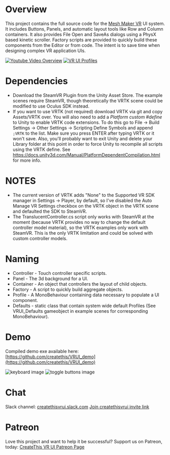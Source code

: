 # Overview

This project contains the full source code for the [Mesh Maker VR](http://store.steampowered.com/app/576790/Mesh_Maker_VR/) UI system. It includes Buttons, Panels, and automatic layout tools like Row and Column containers. It also provides File Open and SaveAs dialogs using a PhysX based kinetic scroller.
Factory scripts are provided to quickly build these components from the Editor or from code. The intent is to save time when designing complex VR application UIs.

[![Youtube Video Overview](https://img.youtube.com/vi/4BQ3y7y577U/0.jpg)](https://www.youtube.com/watch?v=4BQ3y7y577U)
[![VR UI Profiles](https://img.youtube.com/vi/qdyMXNkXdQY/0.jpg)](https://youtu.be/qdyMXNkXdQY)

# Dependencies

* Download the SteamVR Plugin from the Unity Asset Store. The example scenes require SteamVR, though theoretically the VRTK scene could be modified to use Oculus SDK instead.
* If you want to use VRTK (not required) download VRTK via git and copy Assets/VRTK over. You will also need to add 
  a *Platform custom #define* to Unity to enable VRTK code extensions. To do this go to File -> Build Settings -> Other Settings -> Scripting Define Symbols
  and append `;VRTK` to the list. Make sure you press ENTER after typing VRTK or it won't save. Also, you'll probably want to exit Unity and delete your Library
  folder at this point in order to force Unity to recompile all scripts using the VRTK define.
  See https://docs.unity3d.com/Manual/PlatformDependentCompilation.html for more info.
# NOTES

* The current version of VRTK adds "None" to the Supported VR SDK manager in Settings -> Player, by default, so I've disabled the Auto Manage VR Settings checkbox on the VRTK object in the VRTK scene and defaulted the SDK to SteamVR.
* The TranslucentController.cs script only works with SteamVR at the moment (because VRTK provides no way to change the default controller model material), so the VRTK examples only work with SteamVR. This is the only VRTK limitation and could be solved with custom controller models.

# Naming

* Controller - Touch controller specific scripts.
* Panel - The 3d background for a UI.
* Container - An object that controllers the layout of child objects.
* Factory - A script to quickly build aggregate objects.
* Profile - A MonoBehaviour containing data necessary to populate a UI component.
* Defaults - static class that contain system wide default Profiles (See VRUI_Defaults gameobject in example scenes for corresponding MonoBehaviour).

# Demo
Compiled demo exe available here: [https://github.com/createthis/VRUI_demo](https://github.com/createthis/VRUI_demo)

![keyboard image](http://i.imgur.com/650cDDP.gif "Keyboard")
![toggle buttons image](http://i.imgur.com/k4CysCr.gif "Toggle Buttons")

# Chat

Slack channel: [createthisvrui.slack.com](https://createthisvrui.slack.com) [Join createthisvrui invite link](https://join.slack.com/createthisvrui/shared_invite/MTkxNTk5MzM3ODI0LTE0OTY0OTY1NzgtYTcwYmE2YjY2YQ)

# Patreon

Love this project and want to help it be successful? Support us on Patreon, today: [CreateThis VR UI Patreon Page](https://www.patreon.com/createthis)
